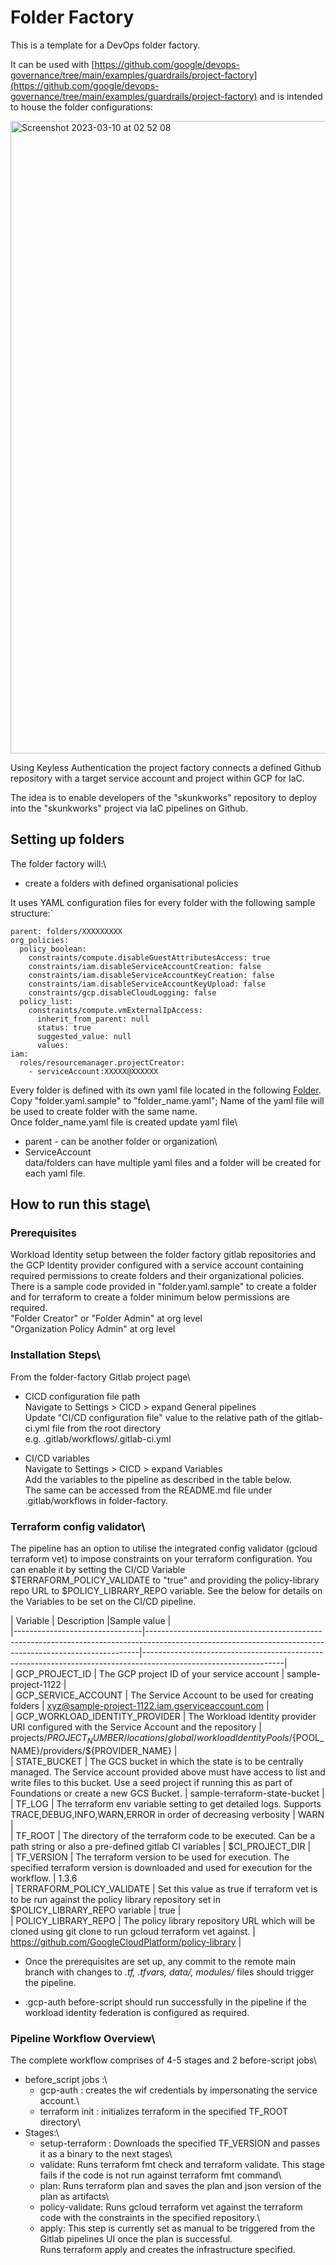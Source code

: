 # Folder Factory

This is a template for a DevOps folder factory.

It can be used with [https://github.com/google/devops-governance/tree/main/examples/guardrails/project-factory](https://github.com/google/devops-governance/tree/main/examples/guardrails/project-factory) and is intended to house the folder configurations:

<img width="1012" alt="Screenshot 2023-03-10 at 02 52 08" src="https://user-images.githubusercontent.com/94000358/224204373-f17024c0-1a2c-474b-82c2-affd8119cc05.png">

Using Keyless Authentication the project factory connects a defined Github repository with a target service account and project within GCP for IaC.

The idea is to enable developers of the "skunkworks" repository to deploy into the "skunkworks" project via IaC pipelines on Github.

## Setting up folders

The folder factory will:\
- create a folders with defined organisational policies

It uses YAML configuration files for every folder with the following sample structure:`
```
parent: folders/XXXXXXXXX
org_policies:
  policy_boolean:
    constraints/compute.disableGuestAttributesAccess: true
    constraints/iam.disableServiceAccountCreation: false
    constraints/iam.disableServiceAccountKeyCreation: false  
    constraints/iam.disableServiceAccountKeyUpload: false
    constraints/gcp.disableCloudLogging: false 
  policy_list:
    constraints/compute.vmExternalIpAccess:
      inherit_from_parent: null
      status: true
      suggested_value: null
      values:
iam:
  roles/resourcemanager.projectCreator:
    - serviceAccount:XXXXX@XXXXXX
```

Every folder is defined with its own yaml file located in the following [Folder](data/folders).\
Copy "folder.yaml.sample" to "folder_name.yaml"; Name of the yaml file will be used to create folder with the same name.\
Once folder_name.yaml file is created update yaml file\
  * parent - can be another folder or organization\
  * ServiceAccount\
data/folders can have multiple yaml files and a folder will be created for each yaml file.

## How to run this stage\
### Prerequisites

Workload Identity setup between the folder factory gitlab repositories and the GCP Identity provider configured with a service account containing required permissions to create folders and their organizational policies. There is a sample code provided in "folder.yaml.sample" to create a folder and for terraform to create a folder minimum below permissions are required. \
"Folder Creator" or "Folder Admin" at org level\
"Organization Policy Admin" at org level

### Installation Steps\
From the folder-factory Gitlab project page\
* CICD configuration file path \
    Navigate to Settings > CICD > expand General pipelines\
    Update "CI/CD configuration file" value to the relative path of the gitlab-ci.yml file from the root directory\
    e.g. .gitlab/workflows/.gitlab-ci.yml

* CI/CD variables\
    Navigate to Settings > CICD > expand Variables\
    Add the variables to the pipeline as described in the table below. \
    The same can be accessed from the  README.md file under .gitlab/workflows  in folder-factory.

### Terraform config validator\
The pipeline has an option to utilise the integrated config validator (gcloud terraform vet) to impose constraints on your terraform configuration. You can enable it by setting the CI/CD Variable $TERRAFORM_POLICY_VALIDATE to "true" and providing the policy-library repo URL to $POLICY_LIBRARY_REPO variable. See the below for details on the Variables to be set on the CI/CD pipeline.

| Variable                       | Description                                                                                                                                              |Sample value                                                                                                |\
|--------------------------------|----------------------------------------------------------------------------------------------------------------------------------------------------------|-----------------------------------------------------------------------------------------------------------------|\
| GCP_PROJECT_ID                 | The GCP project ID of your service account                                                                                                               | sample-project-1122                                                                                             |\
| GCP_SERVICE_ACCOUNT            | The Service Account to be used for creating folders                                                                                                      | xyz@sample-project-1122.iam.gserviceaccount.com                                                                 |\
| GCP_WORKLOAD_IDENTITY_PROVIDER | The Workload Identity provider URI configured with the Service Account and the repository                                                                | projects/${PROJECT_NUMBER}/locations/global/workloadIdentityPools/${POOL_NAME}/providers/${PROVIDER_NAME} |\
| STATE_BUCKET                   | The GCS bucket in which the state is to be centrally managed. The Service account provided above must have access to list and write files to this bucket. Use a seed project if running this as part of Foundations or create a new GCS Bucket. | sample-terraform-state-bucket                                                                                   |\
| TF_LOG                         | The terraform env variable setting to get detailed logs.  Supports TRACE,DEBUG,INFO,WARN,ERROR in order of decreasing verbosity                          | WARN                                                                                                            |\
| TF_ROOT                        | The directory of the terraform code to be executed.  Can be a path string or also a pre-defined gitlab CI variables                                      | $CI_PROJECT_DIR                                                                                                 |\
| TF_VERSION                     | The terraform version to be used for execution. The specified terraform version is downloaded and used for execution for the workflow.                   | 1.3.6\
| TERRAFORM_POLICY_VALIDATE                         | Set this value as true if terraform vet is to be run against the policy library repository set in $POLICY_LIBRARY_REPO variable                          | true                                                                                                           |\
| POLICY_LIBRARY_REPO                         | The policy library repository URL which will be cloned using git clone to run gcloud terraform vet against.                          | https://github.com/GoogleCloudPlatform/policy-library                                                                                                           |

* Once the prerequisites are set up, any commit to the remote main branch with changes to  *.tf, *.tfvars, data/*, modules/* files should trigger the pipeline.

* .gcp-auth before-script should run successfully in the pipeline if the workload identity federation is configured as required.

### Pipeline Workflow Overview\
The complete workflow comprises of 4-5 stages and 2 before-script jobs\
  * before_script jobs :\
    * gcp-auth : creates the wif credentials by impersonating the service account.\
    * terraform init : initializes terraform in the specified TF_ROOT directory\
  * Stages:\
    * setup-terraform : Downloads the specified TF_VERSION and passes it as a binary to the next stages\
    * validate: Runs terraform fmt check and terraform validate. This stage fails if the code is not run against terraform fmt command\
    * plan: Runs terraform plan and saves the plan and json version of the plan as artifacts\
    * policy-validate: Runs gcloud terraform vet against the terraform code with the constraints in the specified repository.\
    * apply: This step is currently set as manual to be triggered from the Gitlab pipelines UI once the plan is successful. \
             Runs terraform apply and  creates the infrastructure specified.
